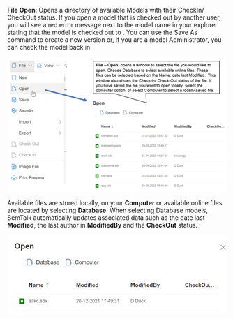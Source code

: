 
**File Open**: Opens a directory of available Models with their CheckIn/ CheckOut status. If you open a model that is checked out by another user, you will see a red error message next to the model name in your explorer stating that the model is checked out to <user x>. You can use the Save As command to create a new version or, if you are a model Administrator, you can check the model back in.

![](https://github.com/SemTalkOnline/SemTalkOnline/blob/WebSite/images/File_Open1.png)

Available files are stored locally, on your **Computer** or available online files are located by selecting **Database**. When selecting Database models, SemTalk automatically updates associated data such as the date last **Modified**, the last author in **ModifiedBy** and the **CheckOut** status.

![](https://github.com/SemTalkOnline/SemTalkOnline/blob/main/images/Open.png)
